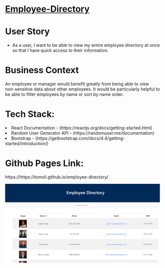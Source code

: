 # [Employee-Directory](https://tomxli.github.io/employee-directory//)

<h1>User Story</h1>

* As a user, I want to be able to view my entire employee directory at once so that I have quick access to their information.

<h1>Business Context</h1>

An employee or manager would benefit greatly from being able to view non-sensitive data about other employees. It would be particularly helpful to be able to filter employees by name or sort by name order.

<h1>Tech Stack:</h1>
<li>React Documentation - (https://reactjs.org/docs/getting-started.html)</li>
<li>Random User Generator API - (https://randomuser.me/documentation)</li>
<li>Bootstrap - (https://getbootstrap.com/docs/4.4/getting-started/introduction/)</li>

<h1>Github Pages Link:</h1>
https://https://tomxli.github.io/employee-directory/

![Screenshot](./employee-directory-app/public/Capture.PNG)
